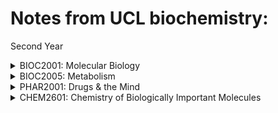 # Notes from UCL biochemistry:

Second Year
<details>
<summary>BIOC2001: Molecular Biology</summary>
<br>
<ul>
	                <li><a href="https://yasmeenzeena.github.io/nucleicacids">L1: Nucleic Acids</a></li>
	                <li><a href="/">L2: Plasmids</a></li>
	                <li><a href="/">L3: Bacteriophage Lambda</a></li>
		        <li><a href="https://yasmeenzeena.github.io/dnaseq">L4: DNA sequencing</a></li>
		        <li><a href="https://yasmeenzeena.github.io/humangenome">L5&6: Human genome</a></li>
        		<li><a href="https://yasmeenzeena.github.io/bacterialgenecontrol">L7: RNA polymerase</a></li>
	                <li><a href="https://yasmeenzeena.github.io/bacterialpromotors">L8: Bacterial gene control</a></li>
		        <li><a href="/">L9: Conjugation</a></li>
		        <li><a href="/">L10: Translation</a></li>
	        	<li><a href="https://yasmeenzeena.github.io/proteintrafficking">L11&12: Protein Trafficking</a></li>
	                <li><a href="https://yasmeenzeena.github.io/2001l13">L113: DNA to make proteins</a></li>
		        <li><a href="/">L14: DNA polymerase</a></li>
		        <li><a href="/">L15: DNa repair & methylation</a></li>
        		<li><a href="https://yasmeenzeena.github.io/egenecontrol">L16-20: Eukaryotic Gene Control</a></li>
        		<li><a href="/blog">ETC</a></li>
    		</ul>
</details>

<details>
<summary>BIOC2005: Metabolism</summary>
<br>
<ul>
        		<li><a href="/">na</a></li>
	        	<li><a href="/">na</a></li>
        		<li><a href="/">na</a></li>
        		<li><a href="/">na</a></li>
    		</ul>
</details>

<details>
<summary>PHAR2001: Drugs & the Mind</summary>
<br>
<ul>
        		<li><a href="/">na</a></li>
	        	<li><a href="/">na</a></li>
        		<li><a href="/">na</a></li>
        		<li><a href="/">na</a></li>
    		</ul>
</details>


<details>
<summary>CHEM2601: Chemistry of Biologically Important Molecules </summary>
<br>
<ul>
        		<li><a href="/">na</a></li>
	        	<li><a href="/">na</a></li>
        		<li><a href="/">na</a></li>
        		<li><a href="/">na</a></li>
    		</ul>
</details>
